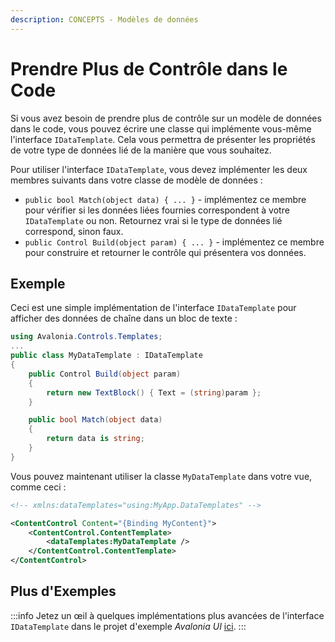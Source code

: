 ```yaml
---
description: CONCEPTS - Modèles de données
---
```


# Prendre Plus de Contrôle dans le Code

Si vous avez besoin de prendre plus de contrôle sur un modèle de données dans le code, vous pouvez écrire une classe qui implémente vous-même l'interface `IDataTemplate`. Cela vous permettra de présenter les propriétés de votre type de données lié de la manière que vous souhaitez.

Pour utiliser l'interface `IDataTemplate`, vous devez implémenter les deux membres suivants dans votre classe de modèle de données :

* `public bool Match(object data) { ... }` - implémentez ce membre pour vérifier si les données liées fournies correspondent à votre `IDataTemplate` ou non. Retournez vrai si le type de données lié correspond, sinon faux.
* `public Control Build(object param) { ... }` - implémentez ce membre pour construire et retourner le contrôle qui présentera vos données.

## Exemple

Ceci est une simple implémentation de l'interface `IDataTemplate` pour afficher des données de chaîne dans un bloc de texte :

```csharp
using Avalonia.Controls.Templates;
...
public class MyDataTemplate : IDataTemplate
{
    public Control Build(object param)
    {
        return new TextBlock() { Text = (string)param };
    }

    public bool Match(object data)
    {
        return data is string;
    }
}
```

Vous pouvez maintenant utiliser la classe `MyDataTemplate` dans votre vue, comme ceci :

```xml
<!-- xmlns:dataTemplates="using:MyApp.DataTemplates" -->

<ContentControl Content="{Binding MyContent}">
	<ContentControl.ContentTemplate>
		<dataTemplates:MyDataTemplate />
	</ContentControl.ContentTemplate>
</ContentControl>
```

## Plus d'Exemples

:::info
Jetez un œil à quelques implémentations plus avancées de l'interface `IDataTemplate` dans le projet d'exemple _Avalonia UI_ [ici](https://github.com/AvaloniaUI/Avalonia.Samples/tree/main/src/Avalonia.Samples/DataTemplates/IDataTemplateSample).
:::

